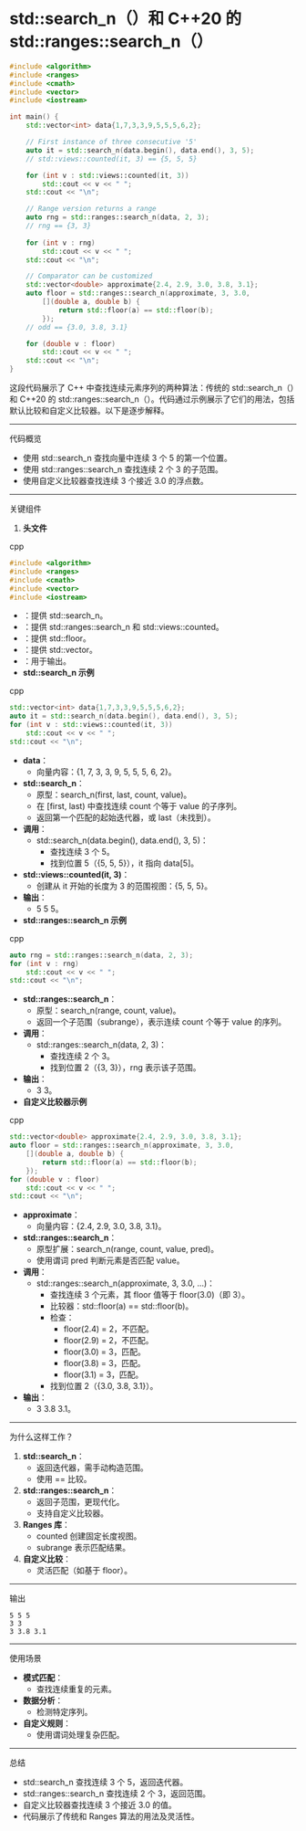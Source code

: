 #  std::search_n（<algorithm>）和 C++20 的 std::ranges::search_n（<ranges>）

```c++
#include <algorithm>
#include <ranges>
#include <cmath>
#include <vector>
#include <iostream>

int main() {
    std::vector<int> data{1,7,3,3,9,5,5,5,6,2};

    // First instance of three consecutive '5'
    auto it = std::search_n(data.begin(), data.end(), 3, 5);
    // std::views::counted(it, 3) == {5, 5, 5}

    for (int v : std::views::counted(it, 3))
        std::cout << v << " ";
    std::cout << "\n";

    // Range version returns a range
    auto rng = std::ranges::search_n(data, 2, 3);
    // rng == {3, 3}
    
    for (int v : rng)
        std::cout << v << " ";
    std::cout << "\n";

    // Comparator can be customized
    std::vector<double> approximate{2.4, 2.9, 3.0, 3.8, 3.1};
    auto floor = std::ranges::search_n(approximate, 3, 3.0,
        [](double a, double b) {
            return std::floor(a) == std::floor(b);
        });
    // odd == {3.0, 3.8, 3.1}

    for (double v : floor)
        std::cout << v << " ";
    std::cout << "\n";
}
```

这段代码展示了 C++ 中查找连续元素序列的两种算法：传统的 std::search_n（<algorithm>）和 C++20 的 std::ranges::search_n（<ranges>）。代码通过示例展示了它们的用法，包括默认比较和自定义比较器。以下是逐步解释。

------

代码概览

- 使用 std::search_n 查找向量中连续 3 个 5 的第一个位置。
- 使用 std::ranges::search_n 查找连续 2 个 3 的子范围。
- 使用自定义比较器查找连续 3 个接近 3.0 的浮点数。

------

关键组件

1. **头文件**

cpp

```cpp
#include <algorithm>
#include <ranges>
#include <cmath>
#include <vector>
#include <iostream>
```

- <algorithm>：提供 std::search_n。
- <ranges>：提供 std::ranges::search_n 和 std::views::counted。
- <cmath>：提供 std::floor。
- <vector>：提供 std::vector。
- <iostream>：用于输出。
- **std::search_n 示例**

cpp

```cpp
std::vector<int> data{1,7,3,3,9,5,5,5,6,2};
auto it = std::search_n(data.begin(), data.end(), 3, 5);
for (int v : std::views::counted(it, 3))
    std::cout << v << " ";
std::cout << "\n";
```

- **data**：
  - 向量内容：{1, 7, 3, 3, 9, 5, 5, 5, 6, 2}。
- **std::search_n**：
  - 原型：search_n(first, last, count, value)。
  - 在 [first, last) 中查找连续 count 个等于 value 的子序列。
  - 返回第一个匹配的起始迭代器，或 last（未找到）。
- **调用**：
  - std::search_n(data.begin(), data.end(), 3, 5)：
    - 查找连续 3 个 5。
    - 找到位置 5（{5, 5, 5}），it 指向 data[5]。
- **std::views::counted(it, 3)**：
  - 创建从 it 开始的长度为 3 的范围视图：{5, 5, 5}。
- **输出**：
  - 5 5 5。
- **std::ranges::search_n 示例**

cpp

```cpp
auto rng = std::ranges::search_n(data, 2, 3);
for (int v : rng)
    std::cout << v << " ";
std::cout << "\n";
```

- **std::ranges::search_n**：
  - 原型：search_n(range, count, value)。
  - 返回一个子范围（subrange），表示连续 count 个等于 value 的序列。
- **调用**：
  - std::ranges::search_n(data, 2, 3)：
    - 查找连续 2 个 3。
    - 找到位置 2（{3, 3}），rng 表示该子范围。
- **输出**：
  - 3 3。
- **自定义比较器示例**

cpp

```cpp
std::vector<double> approximate{2.4, 2.9, 3.0, 3.8, 3.1};
auto floor = std::ranges::search_n(approximate, 3, 3.0,
    [](double a, double b) {
        return std::floor(a) == std::floor(b);
    });
for (double v : floor)
    std::cout << v << " ";
std::cout << "\n";
```

- **approximate**：
  - 向量内容：{2.4, 2.9, 3.0, 3.8, 3.1}。
- **std::ranges::search_n**：
  - 原型扩展：search_n(range, count, value, pred)。
  - 使用谓词 pred 判断元素是否匹配 value。
- **调用**：
  - std::ranges::search_n(approximate, 3, 3.0, ...)：
    - 查找连续 3 个元素，其 floor 值等于 floor(3.0)（即 3）。
    - 比较器：std::floor(a) == std::floor(b)。
    - 检查：
      - floor(2.4) = 2，不匹配。
      - floor(2.9) = 2，不匹配。
      - floor(3.0) = 3，匹配。
      - floor(3.8) = 3，匹配。
      - floor(3.1) = 3，匹配。
    - 找到位置 2（{3.0, 3.8, 3.1}）。
- **输出**：
  - 3 3.8 3.1。

------

为什么这样工作？

1. **std::search_n**：
   - 返回迭代器，需手动构造范围。
   - 使用 == 比较。
2. **std::ranges::search_n**：
   - 返回子范围，更现代化。
   - 支持自定义比较器。
3. **Ranges 库**：
   - counted 创建固定长度视图。
   - subrange 表示匹配结果。
4. **自定义比较**：
   - 灵活匹配（如基于 floor）。

------

输出

```text
5 5 5
3 3
3 3.8 3.1
```

------

使用场景

- **模式匹配**：
  - 查找连续重复的元素。
- **数据分析**：
  - 检测特定序列。
- **自定义规则**：
  - 使用谓词处理复杂匹配。

------

总结

- std::search_n 查找连续 3 个 5，返回迭代器。
- std::ranges::search_n 查找连续 2 个 3，返回范围。
- 自定义比较器查找连续 3 个接近 3.0 的值。
- 代码展示了传统和 Ranges 算法的用法及灵活性。